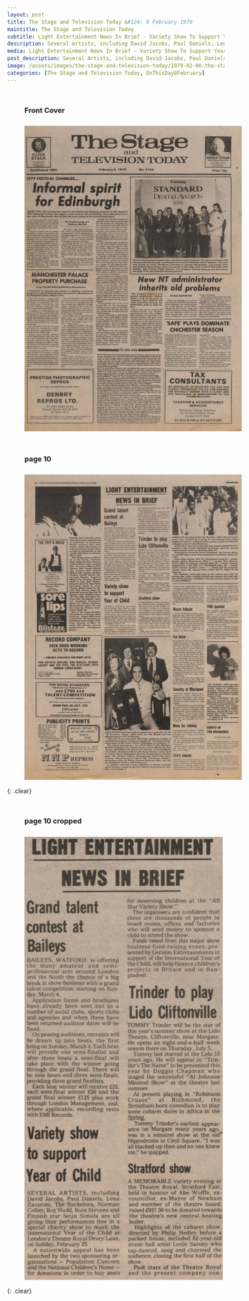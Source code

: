 ```yaml
---
layout: post
title: The Stage and Television Today &#124; 8 February 1979
maintitle: The Stage and Television Today
subtitle: Light Entertainment News In Brief - Variety Show To Support Year Of Child
description: Several Artists, including David Jacobs, Paul Daniels, Lena Zavaroni, The Bachelors and many more are all performing for free.
media: Light Entertainment News In Brief - Variety Show To Support Year Of Child
post_description: Several Artists, including David Jacobs, Paul Daniels, Lena Zavaroni, The Bachelors and many more are all performing for free.
image: /assets/images/the-stage-and-television-today/1979-02-08-the-stage-and-television-today-front-cover.jpg
categories: [The Stage and Television Today, OnThisDay8February]
---
```


<figure class="fig1">
<figcaption>
<h3 id="front-cover">Front Cover</h3>
</figcaption>
<a href="/assets/images/the-stage-and-television-today/1979-02-08-the-stage-and-television-today-front-cover.jpg"><img src="/assets/images/the-stage-and-television-today/1979-02-08-the-stage-and-television-today-front-cover.jpg" class="full-width zoom-in"></a>
</figure>

<figure class="fig2">
<figcaption>
<h3 id="page-10">page 10</h3>
</figcaption>
<a href="/assets/images/the-stage-and-television-today/1979-02-08-the-stage-and-television-today-page-10.jpg"><img src="/assets/images/the-stage-and-television-today/1979-02-08-the-stage-and-television-today-page-10.jpg" class="full-width zoom-in"></a>
</figure>

{: .clear}

<figure class="fig1">
<figcaption>
<h3 id="page-10-cropped">page 10 cropped</h3>
</figcaption>
<a href="/assets/images/the-stage-and-television-today/1979-02-08-the-stage-and-television-today-page-10-cropped.jpg"><img src="/assets/images/the-stage-and-television-today/1979-02-08-the-stage-and-television-today-page-10-cropped.jpg" class="full-width zoom-in"></a>
</figure>

<br />{: .clear}

<style>
.fig1 {float:left; width:49%;}

.fig2 {float:right; width:49%;}

figcaption {float:left; width:100%;}

@media screen and (orientation:portrait) {
.fig1, .fig2 {float:left; width:100%;}
figcaption {float:left; width:100%; margin-bottom: 10px;}
}
</style>


